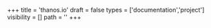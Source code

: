+++
title = 'thanos.io'
draft = false
types = ['documentation','project']
visibility = []
path = ''
+++
